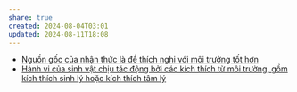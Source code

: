 ```yaml
---
share: true
created: 2024-08-04T03:01
updated: 2024-08-11T18:08
---
```

- [Nguồn gốc của nhận thức là để thích nghi với môi trường tốt hơn](../../Nh%E1%BA%ADn%20th%E1%BB%A9c/Ngu%E1%BB%93n%20g%E1%BB%91c%20c%E1%BB%A7a%20nh%E1%BA%ADn%20th%E1%BB%A9c%20l%C3%A0%20%C4%91%E1%BB%83%20th%C3%ADch%20nghi%20v%E1%BB%9Bi%20m%C3%B4i%20tr%C6%B0%E1%BB%9Dng%20t%E1%BB%91t%20h%C6%A1n.md)
- [Hành vi của sinh vật chịu tác động bởi các kích thích từ môi trường, gồm kích thích sinh lý hoặc kích thích tâm lý](../../S%E1%BB%B1%20s%E1%BB%91ng/H%C3%A0nh%20vi%20c%E1%BB%A7a%20sinh%20v%E1%BA%ADt%20ch%E1%BB%8Bu%20t%C3%A1c%20%C4%91%E1%BB%99ng%20b%E1%BB%9Fi%20c%C3%A1c%20k%C3%ADch%20th%C3%ADch%20t%E1%BB%AB%20m%C3%B4i%20tr%C6%B0%E1%BB%9Dng,%20g%E1%BB%93m%20k%C3%ADch%20th%C3%ADch%20sinh%20l%C3%BD%20ho%E1%BA%B7c%20k%C3%ADch%20th%C3%ADch%20t%C3%A2m%20l%C3%BD.md)
